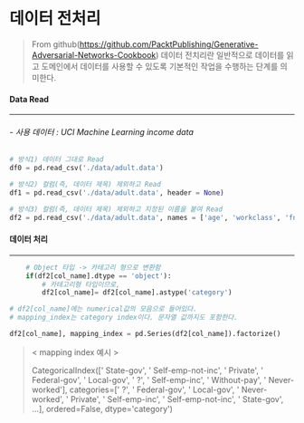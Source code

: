 # 데이터 전처리

> From github(https://github.com/PacktPublishing/Generative-Adversarial-Networks-Cookbook)
> 데이터 전치리란 일반적으로 데이터를 읽고 도메인에서 데이터를 사용할 수 있도록 기본적인 작업을 수행하는 단계를 의미한다.



#### Data Read 

------

###### - 사용 데이터 :  UCI Machine Learning income data 

```python
# 방식1) 데이터 그대로 Read
df0 = pd.read_csv('./data/adult.data')

# 방식2) 컬럼(즉, 데이터 제목) 제외하고 Read
df1 = pd.read_csv('./data/adult.data', header = None)

# 방식3) 컬럼(즉, 데이터 제목) 제외하고 지정된 이름을 붙여 Read
df2 = pd.read_csv('./data/adult.data', names = ['age', 'workclass', 'fnlwgt', 'education', 'education-num', 'marital-status', 'occupation', 'relationship', 'race', 'sex', 'capital-gain', 'capital-loss', 'hours-per-week', 'native-country','Label']) 

```



#### 데이터 처리

------

```python
    # Object 타입 -> 카테고리 형으로 변환함
    if(df2[col_name].dtype == 'object'):
        # 카테고리형 타입이므로, 
        df2[col_name]= df2[col_name].astype('category')
```

```python
# df2[col_name]에는 numerical값의 모음으로 들어있다.
# mapping_index는 category index이다. 문자열 값까지도 포함한다.

df2[col_name], mapping_index = pd.Series(df2[col_name]).factorize()
```

> < mapping index 예시 >
>
> CategoricalIndex([' State-gov', ' Self-emp-not-inc', ' Private',
>                   ' Federal-gov', ' Local-gov', ' ?', ' Self-emp-inc',
>                   ' Without-pay', ' Never-worked'],
>                  categories=[' ?', ' Federal-gov', ' Local-gov', ' Never-worked', ' Private', ' Self-emp-inc', ' Self-emp-not-inc', ' State-gov', ...], ordered=False, dtype='category')

